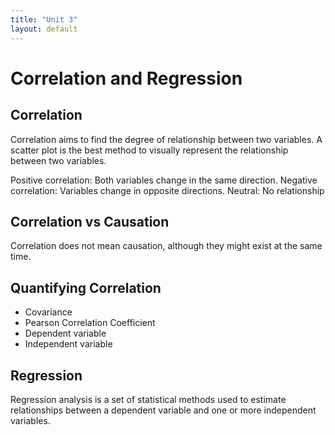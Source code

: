 ```yaml
---
title: "Unit 3"
layout: default
---
```


# Correlation and Regression

## Correlation 
Correlation aims to find the degree of relationship between two variables.
A scatter plot is the best method to visually represent the relationship between two variables.

Positive correlation: Both variables change in the same direction.
Negative correlation: Variables change in opposite directions.
Neutral: No relationship 

## Correlation vs Causation

Correlation does not mean causation, although they might exist at the same time.

## Quantifying Correlation

+ Covariance
+ Pearson Correlation Coefficient
+ Dependent variable
+ Independent variable

## Regression

Regression analysis is a set of statistical methods used to estimate relationships between a dependent variable and one or more independent variables.
